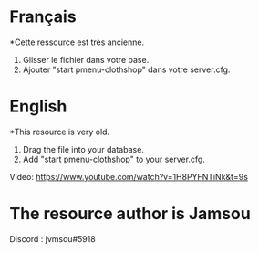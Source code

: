 # Français
*Cette ressource est très ancienne.

1) Glisser le fichier dans votre base.
2) Ajouter "start pmenu-clothshop" dans votre server.cfg.

# English
*This resource is very old.

1) Drag the file into your database.
2) Add "start pmenu-clothshop" to your server.cfg.

Video:
https://www.youtube.com/watch?v=1H8PYFNTiNk&t=9s

# The resource author is Jamsou
Discord : jvmsou#5918
